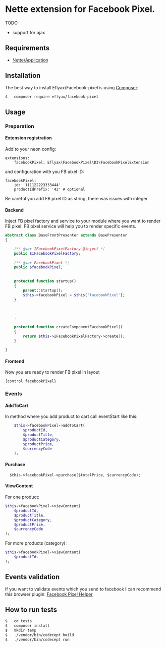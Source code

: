# Nette extension for Facebook Pixel.

TODO
* support for ajax

## Requirements

- [Nette/Application](https://github.com/nette/application)

## Installation

The best way to install Eflyax/Facebook-pixel is using  [Composer](http://getcomposer.org/):

```bash
$   composer require eflyax/facebook-pixel
```

## Usage

### Preparation
#### Extension registration
Add to your neon config:
```
extensions:
    facebookPixel: Eflyax\FacebookPixel\DI\FacebookPixelExtension
```
and configuration with you FB pixel ID:
```
facebookPixel:
    id: '111122223333444'
    productIdPrefix: '42' # optional
``` 

Be careful you add FB pixel ID as string, there was issues with integer

#### Backend

Inject FB pixel factory and service to your module where you want to render FB pixel. FB pixel service
will help you to render specific events.

```php
abstract class BaseFrontPresenter extends BasePresenter
{

    /** @var IFacebookPixelFactory @inject */
    public $IFacebookPixelFactory;
    
    /** @var FacebookPixel */
    public $facebookPixel;
    
    
    protected function startup()
    {
        parent::startup();
        $this->facebookPixel = $this['facebookPixel'];
    }

    
    .
    .
    
    protected function createComponentFacebookPixel()
    {
        return $this->IFacebookPixelFactory->create();
    }
    
}
```
#### Frontend

Now you are ready to render FB pixel in layout

`{control facebookPixel}`


### Events

#### AddToCart

In method where you add product to cart call eventStart like this:

````php
    $this->facebookPixel->addToCart(
        $productId,
        $productTitle,
        $productCategory,
        $productPrice,
        $currencyCode
    );

````

#### Purchase

```
  $this->facebookPixel->purchase($totalPrice, $currencyCode);
```
#### ViewContent

For one product:
```php
$this->facebookPixel->viewContent(
    $productId,
    $productTitle,
    $productCategory,
    $productPrice,
    $currencyCode
);
```
For more products (category):

```php
$this->facebookPixel->viewContent(
    $productIds
);
```

## Events validation

If you want to validate events which you send to facebook I can recommend this browser plugin: 
[Facebook Pixel Helper](https://chrome.google.com/webstore/detail/FacebookPixel-helper/fdgfkebogiimcoedlicjlajpkdmockpc)


## How to run tests
```bash
$   cd tests
$   composer install
$   mkdir temp
$   ./vendor/bin/codecept build
$   ./vendor/bin/codecept run
```


